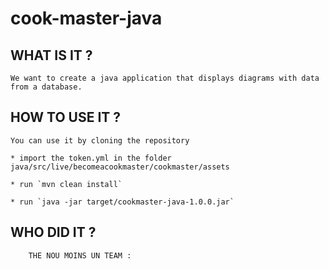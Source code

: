 # cook-master-java

## WHAT IS IT ?

    We want to create a java application that displays diagrams with data from a database.

## HOW TO USE IT ?
    
    You can use it by cloning the repository 

    * import the token.yml in the folder java/src/live/becomeacookmaster/cookmaster/assets
    
    * run `mvn clean install`

    * run `java -jar target/cookmaster-java-1.0.0.jar`

## WHO DID IT ? 
    
        THE NOU MOINS UN TEAM :